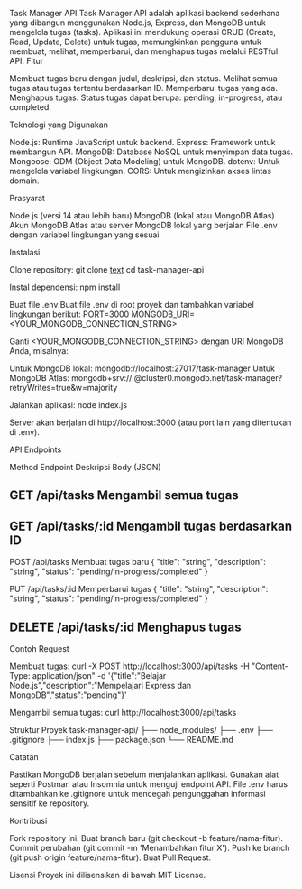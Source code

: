 Task Manager API
Task Manager API adalah aplikasi backend sederhana yang dibangun menggunakan Node.js, Express, dan MongoDB untuk mengelola tugas (tasks). Aplikasi ini mendukung operasi CRUD (Create, Read, Update, Delete) untuk tugas, memungkinkan pengguna untuk membuat, melihat, memperbarui, dan menghapus tugas melalui RESTful API.
Fitur

Membuat tugas baru dengan judul, deskripsi, dan status.
Melihat semua tugas atau tugas tertentu berdasarkan ID.
Memperbarui tugas yang ada.
Menghapus tugas.
Status tugas dapat berupa: pending, in-progress, atau completed.

Teknologi yang Digunakan

Node.js: Runtime JavaScript untuk backend.
Express: Framework untuk membangun API.
MongoDB: Database NoSQL untuk menyimpan data tugas.
Mongoose: ODM (Object Data Modeling) untuk MongoDB.
dotenv: Untuk mengelola variabel lingkungan.
CORS: Untuk mengizinkan akses lintas domain.

Prasyarat

Node.js (versi 14 atau lebih baru)
MongoDB (lokal atau MongoDB Atlas)
Akun MongoDB Atlas atau server MongoDB lokal yang berjalan
File .env dengan variabel lingkungan yang sesuai

Instalasi

Clone repository:
git clone [text](https://github.com/jouyai/task-manager-api)
cd task-manager-api


Instal dependensi:
npm install


Buat file .env:Buat file .env di root proyek dan tambahkan variabel lingkungan berikut:
PORT=3000
MONGODB_URI=<YOUR_MONGODB_CONNECTION_STRING>

Ganti <YOUR_MONGODB_CONNECTION_STRING> dengan URI MongoDB Anda, misalnya:

Untuk MongoDB lokal: mongodb://localhost:27017/task-manager
Untuk MongoDB Atlas: mongodb+srv://<username>:<password>@cluster0.mongodb.net/task-manager?retryWrites=true&w=majority


Jalankan aplikasi:
node index.js

Server akan berjalan di http://localhost:3000 (atau port lain yang ditentukan di .env).


API Endpoints



Method
Endpoint
Deskripsi
Body (JSON)



GET
/api/tasks
Mengambil semua tugas
-


GET
/api/tasks/:id
Mengambil tugas berdasarkan ID
-


POST
/api/tasks
Membuat tugas baru
{ "title": "string", "description": "string", "status": "pending/in-progress/completed" }


PUT
/api/tasks/:id
Memperbarui tugas
{ "title": "string", "description": "string", "status": "pending/in-progress/completed" }


DELETE
/api/tasks/:id
Menghapus tugas
-


Contoh Request

Membuat tugas:
curl -X POST http://localhost:3000/api/tasks -H "Content-Type: application/json" -d '{"title":"Belajar Node.js","description":"Mempelajari Express dan MongoDB","status":"pending"}'


Mengambil semua tugas:
curl http://localhost:3000/api/tasks



Struktur Proyek
task-manager-api/
├── node_modules/
├── .env
├── .gitignore
├── index.js
├── package.json
└── README.md

Catatan

Pastikan MongoDB berjalan sebelum menjalankan aplikasi.
Gunakan alat seperti Postman atau Insomnia untuk menguji endpoint API.
File .env harus ditambahkan ke .gitignore untuk mencegah pengunggahan informasi sensitif ke repository.

Kontribusi

Fork repository ini.
Buat branch baru (git checkout -b feature/nama-fitur).
Commit perubahan (git commit -m 'Menambahkan fitur X').
Push ke branch (git push origin feature/nama-fitur).
Buat Pull Request.

Lisensi
Proyek ini dilisensikan di bawah MIT License.
